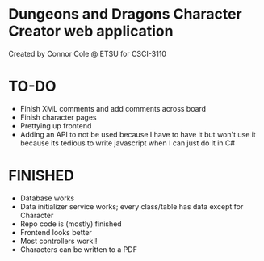 # Dungeons and Dragons Character Creator web application
Created by Connor Cole @ ETSU for CSCI-3110


# TO-DO
- Finish XML comments and add comments across board
- Finish character pages
- Prettying up frontend
- Adding an API to not be used because I have to have it but won't use it because its tedious to write javascript when I can just do it in C#

# FINISHED
- Database works
- Data initializer service works; every class/table has data except for Character
- Repo code is (mostly) finished
- Frontend looks better
- Most controllers work!!
- Characters can be written to a PDF

